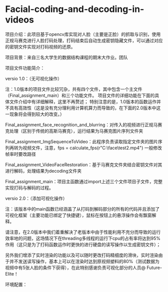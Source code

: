# Facial-coding-and-decoding-in-videos

项目介绍：此项目基于opencv库实现对人脸（主要是正脸）的抓取与识别，使用正规马赛克进行人脸打码处理，打码结束后自动生成密钥隐藏文件，可以通过对应的密钥文件实现对打码视频的还原。

项目背景：来自三名大学生的数据结构课程的期末大作业。团队

项目文件功能简介：

versio 1.0：（无可视化操作）

注：1.0版本的项目文件比较冗杂，共有四个文件，其中包含一个主文件（Final_assignment_main）和三个功能文件。
项目文件的详细功能在下面的具体文件介绍中有详细解释，这里不再赘述；
特别注意的是，1.0版本的函数运作并不具有高效性（这是没有充分理利用计算机算力而导致的，在下面的2.0版本中这一现象将会得到较大的改变。）

Final_assignment_face_recognition_and_blurring：对传入的视频进行正规马赛克处理（区别于传统的高斯马赛克），运行结果为马赛克图片序列文件夹


Final_assignment_ImgSequenceToVideo：此程序负责读取指定文件夹的图片序列再转为视频文件，注意，fps = calculate_fps(r"C:\face\test2.mp4") 一般修改帧率时要改路径


Final_assignment_VideoFaceRestoration：基于马赛克文件夹结合密钥文件对其进行解码，处理结果为decoding文件夹


Final_assignment_main：项目主函数通过import上述三个文件项目子文件，完整实现打码与解码的过程。



versio 2.0：（添加可视化操作）

注：该版本中的main函数已经涵盖了从打码到解码部分的所有的代码并且添加了可视化框架（主要功能已绑定了快捷键），鼠标在按钮上的悬浮操作会有飘窗解释。

请注意，在2.0版本中我们着重解决了老版本中由于性能利用不充分而导致的运行效率地的问题，这场情况下在threading多线程的运行下cpu的占有率将达到95%作用（这只是为了打码函数运作时更快的进行硬盘的读写操作以生成密钥文件）；

另外我们增添了实时渲染的功能以及可以随时更改打码精细度的滑块，实时渲染由于并不发送读写操作，基本上可以在渲染时达到原视频塑料的80%（测试数据为视频中有5张人脸的条件下获得），在此特别感谢负责可视化部分的人员@ Future-Elite！


环境配置：

